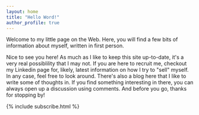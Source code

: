 ```yaml
---
layout: home
title: "Hello Word!"
author_profile: true
---
```

Welcome to my little page on the Web. Here, you will find a few bits of information about myself, written in first person.

Nice to see you here! As much as I like to keep this site up-to-date, it's a very real possiblility that I may not. If you are here to recruit me, checkout my Linkedin page for, likely, latest information on how I try to "sell" myself. In any case, feel free to look around. There's also a blog here that I like to write some of thoughts in. If you find something interesting in there, you can always open up a discussion using comments. And before you go, thanks for stopping by! 

{% include subscribe.html %}